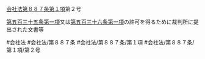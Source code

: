 [会社法第８８７条第１項](会社法＿＿＿＿第８８７条第１項)第２号

[第五百三十五条第一項](会社法＿＿＿＿第５３５条第１項)又は[第五百三十六条第一項](会社法＿＿＿＿第５３６条第１項)の許可を得るために裁判所に提出された文書等


#会社法
#会社法/第８８７条
#会社法/第８８７条/第１項
#会社法/第８８７条/第１項/第２号
